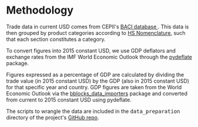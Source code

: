 <h1 class="header">
    Methodology
</h1>

<p class="normal-text">
    Trade data in current USD comes from CEPII's
    <a href="https://cepii.fr/CEPII/en/bdd_modele/bdd_modele_item.asp?id=37">
        BACI database
    </a>.
    This data is then grouped by product categories according to     
    <a href="https://www.wcoomd.org/en/topics/nomenclature/instrument-and-tools/hs-nomenclature-2022-edition/hs-nomenclature-2022-edition.aspx">HS Nomenclature</a>,
    such that each section constitutes a category.
</p>

<p class="normal-text">
    To convert figures into 2015 constant USD, we use GDP deflators and exchange rates from the IMF World Economic Outlook through the <a href="https://github.com/jm-rivera/pydeflate">pydeflate</a> package.
</p>

<p class="normal-text">
    Figures expressed as a percentage of GDP are calculated by dividing the trade value (in 2015 constant USD) by the GDP (also in 2015 constant USD) for that specific year and country. GDP figures are taken from the World Economic Outlook via the <a href="https://github.com/ONEcampaign/bblocks_data_importers">bblocks_data_importers</a> package and converted from current to 2015 constant USD using pydeflate.  
</p>

<p class="normal-text">
    The scripts to wrangle the data are included in the <span style="font-family: monospace">data_preparation</span> directory of the project's <a href="https://github.com/ONEcampaign/trade_data_explorer">GitHub repo</a>.
</p>




